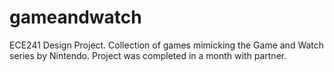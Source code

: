 # gameandwatch
ECE241 Design Project. Collection of games mimicking the Game and Watch series by Nintendo. Project was completed in a month with partner.
